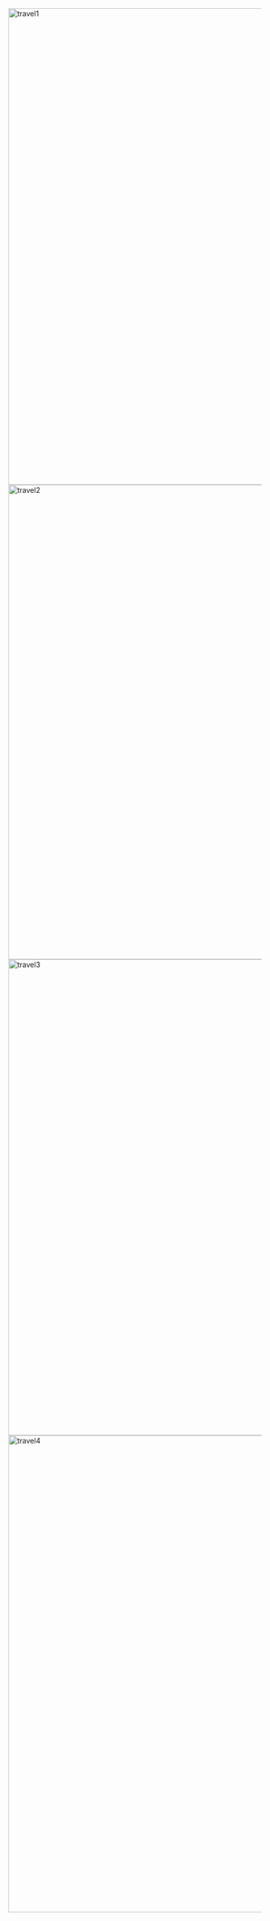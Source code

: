 
<img width="947" alt="travel1" src="https://user-images.githubusercontent.com/86628613/197967854-e2d6bb08-eb10-4b81-962e-a75800dcaa4f.png">
<img width="943" alt="travel2" src="https://user-images.githubusercontent.com/86628613/197967878-8cf44982-b536-4bb6-ae80-ad36f6500c31.png">
<img width="946" alt="travel3" src="https://user-images.githubusercontent.com/86628613/197967897-cb7bce2a-ec06-4db4-8120-b0c8cb8b4cd3.png">
<img width="948" alt="travel4" src="https://user-images.githubusercontent.com/86628613/197967905-83789775-c545-4ac2-b91f-c7490b56c51c.png">
